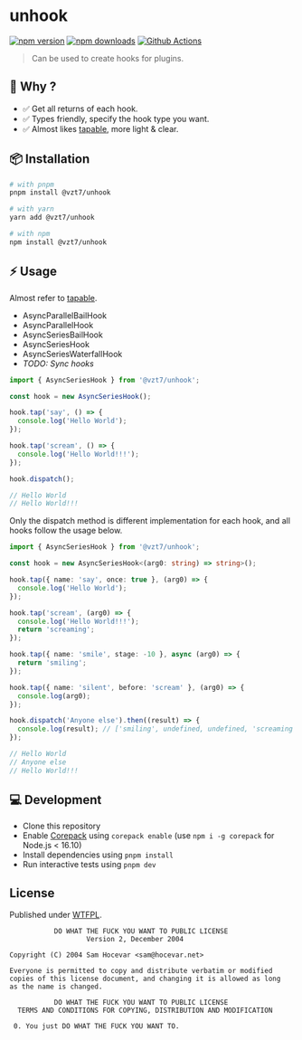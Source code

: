 # unhook

[![npm version][npm-version-src]][npm-version-href]
[![npm downloads][npm-downloads-src]][npm-downloads-href]
[![Github Actions][github-actions-src]][github-actions-href]

<!-- [![Codecov][codecov-src]][codecov-href] -->

> Can be used to create hooks for plugins.

## 🦭 Why ?

- ✅ Get all returns of each hook.
- ✅ Types friendly, specify the hook type you want.
- ✅ Almost likes [tapable](https://github.com/webpack/tapable), more light & clear.

## 📦 Installation

```sh
# with pnpm
pnpm install @vzt7/unhook

# with yarn
yarn add @vzt7/unhook

# with npm
npm install @vzt7/unhook
```

## ⚡️ Usage

Almost refer to [tapable](https://github.com/webpack/tapable).

- AsyncParallelBailHook
- AsyncParallelHook
- AsyncSeriesBailHook
- AsyncSeriesHook
- AsyncSeriesWaterfallHook
- _TODO: Sync hooks_

```ts
import { AsyncSeriesHook } from '@vzt7/unhook';

const hook = new AsyncSeriesHook();

hook.tap('say', () => {
  console.log('Hello World');
});

hook.tap('scream', () => {
  console.log('Hello World!!!');
});

hook.dispatch();

// Hello World
// Hello World!!!
```

Only the dispatch method is different implementation for each hook, and all hooks follow the usage below.

```ts
import { AsyncSeriesHook } from '@vzt7/unhook';

const hook = new AsyncSeriesHook<(arg0: string) => string>();

hook.tap({ name: 'say', once: true }, (arg0) => {
  console.log('Hello World');
});

hook.tap('scream', (arg0) => {
  console.log('Hello World!!!');
  return 'screaming';
});

hook.tap({ name: 'smile', stage: -10 }, async (arg0) => {
  return 'smiling';
});

hook.tap({ name: 'silent', before: 'scream' }, (arg0) => {
  console.log(arg0);
});

hook.dispatch('Anyone else').then((result) => {
  console.log(result); // ['smiling', undefined, undefined, 'screaming'];
});

// Hello World
// Anyone else
// Hello World!!!
```

## 💻 Development

- Clone this repository
- Enable [Corepack](https://github.com/nodejs/corepack) using `corepack enable` (use `npm i -g corepack` for Node.js < 16.10)
- Install dependencies using `pnpm install`
- Run interactive tests using `pnpm dev`

## License

Published under [WTFPL](./LICENSE).

```
           DO WHAT THE FUCK YOU WANT TO PUBLIC LICENSE
                   Version 2, December 2004

Copyright (C) 2004 Sam Hocevar <sam@hocevar.net>

Everyone is permitted to copy and distribute verbatim or modified
copies of this license document, and changing it is allowed as long
as the name is changed.

           DO WHAT THE FUCK YOU WANT TO PUBLIC LICENSE
  TERMS AND CONDITIONS FOR COPYING, DISTRIBUTION AND MODIFICATION

 0. You just DO WHAT THE FUCK YOU WANT TO.
```

<!-- Badges -->

[npm-version-src]: https://img.shields.io/npm/v/@vzt7/unhook?style=flat-square
[npm-version-href]: https://npmjs.com/package/@vzt7/unhook
[npm-downloads-src]: https://img.shields.io/npm/dm/@vzt7/unhook?style=flat-square
[npm-downloads-href]: https://npmjs.com/package/@vzt7/unhook
[github-actions-src]: https://img.shields.io/github/workflow/status/unjs/@vzt7/unhook/ci/main?style=flat-square
[github-actions-href]: https://github.com/unjs/@vzt7/unhook/actions?query=workflow%3Aci
[codecov-src]: https://img.shields.io/codecov/c/gh/unjs/@vzt7/unhook/main?style=flat-square
[codecov-href]: https://codecov.io/gh/unjs/@vzt7/unhook
